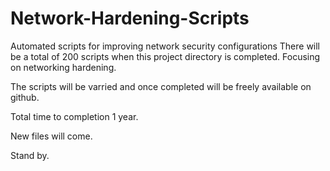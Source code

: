 # Network-Hardening-Scripts
Automated scripts for improving network security configurations
There will be a total of 200 scripts when this project directory is completed. Focusing on networking hardening.

The scripts will be varried and once completed will be freely available on github.

Total time to completion 1 year.

New files will come.

Stand by.


